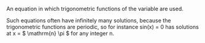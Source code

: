 An equation in which trigonometric functions of the variable are used.

Such equations often have infinitely many solutions, because the
trigonometric functions are periodic, so for instance sin(x) = 0 has
solutions at x = $ \mathrm{n} \pi $ for any integer n.
